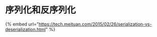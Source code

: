 # 序列化和反序列化

{% embed url="https://tech.meituan.com/2015/02/26/serialization-vs-deserialization.html" %}
